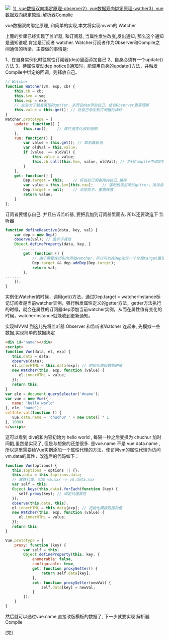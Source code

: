 ![](https://www.chuchur.com/2017-9-3/1508320579801.jpg)
​​
[1）vue数据双向绑定原理-observer](https://www.chuchur.com/article/vue-mvvm-observer)
[​2）vue数据双向绑定原理-wather​](https://www.chuchur.com/article/vue-mvvm-watcher)
[3）vue数据双向绑定原理-解析器Complie](https://www.chuchur.com/article/vue-mvvm-complie)

vue数据双向绑定原理, 和简单的实现,本文将实现mvvm的 Watcher


上面的步骤已经实现了监听器, 和订阅器, 当属性发生改变,发出通知, 那么这个通知 是通知谁呢,肯定是订阅者 watcher.
Watcher订阅者作为Observer和Compile之间通信的桥梁，主要做的事情是:

1、在自身实例化时往属性订阅器(dep)里面添加自己
2、自身必须有一个update()方法
3、待属性变动dep.notice()通知时，能调用自身的update()方法，并触发Compile中绑定的回调，则释放自己。
```javascript
// Watcher
function Watcher(vm, exp, cb) {
    this.cb = cb;
    this.$vm = vm;
    this.exp = exp;
    // 此处为了触发属性的getter，从而在dep添加自己，结合Observer更易理解
    this.value = this.get(); // 将自己添加到订阅器的操作
}
Watcher.prototype = {
    update: function() {
        this.run();    // 属性值变化收到通知
    },
    run: function() {
        var value = this.get(); // 取到最新值
        var oldVal = this.value;
        if (value !== oldVal) {
            this.value = value;
            this.cb.call(this.$vm, value, oldVal); // 执行Compile中绑定的回调，更新视图
        }
    },
    get: function() {
        Dep.target = this;    // 将当前订阅者指向自己,缓存
        var value = this.$vm[this.exp];    // 强制触发监听的getter，添加自己到属性订阅器中
        Dep.target = null;    // 添加完毕，重置释放
        return value;
    }
};
```
订阅者要缓存自己, 并且告诉监听器, 要把我加到订阅器里面去. 所以还要改造下 监听器
```javascript
function defineReactive(data, key, val) {
    var dep = new Dep()
    observe(val); // 监听子属性
    Object.defineProperty(data, key, {
      .......
        get: function () {
            // 由于需要在闭包内添加watcher，所以可以在Dep定义一个全局target属性，暂存watcher, 添加完移除
            Dep.target && dep.addDep(Dep.target);
            return val;
        },
.......
    });
}
```
实例化Watcher的时候，调用get()方法，通过Dep.target = watcherInstance标记订阅者是当前watcher实例，强行触发属性定义的getter方法，getter方法执行的时候，就会在属性的订阅器dep添加当前watcher实例，从而在属性值有变化的时候，watcherInstance就能收到更新通知。

实现MVVM
到这儿先将监听器 Observer 和监听者Watcher 连起来, 先模拟一些数据,实现简单的数据绑定
```html
<div id="name"></div>
<script>
function Vue(data, el, exp) {
   this.data = data;
   observe(data);
   el.innerHTML = this.data[exp]; // 初始化模板数据的值
   new Watcher(this, exp, function (value) {
      el.innerHTML = value;
   });
   return this;
}
var ele = document.querySelector('#name');
var vue = new Vue({
   name: 'hello world'
}, ele, 'name');
setInterval(function () {
   vue.data.name = 'chuchur ' + new Date() * 1
}, 1000)
</script>
```

这可以看到 div的和内容初始为 hello world , 每隔一秒之后变换为 chuchur 加时间戳,虽然是实现了, 但是与想象的还差很多. 是vue.name 不是 vue.data.name ,所以这里需要给Vue实例添加一个属性代理的方法，使访问vm的属性代理为访问vm.data的属性，改造后的代码如下：
```javascript
function Vue(options) {
   this.$options = options || {};
   this.data = this.$options.data;
   // 属性代理，实现 vm.xxx -> vm.data.xxx
   var self = this;
   Object.keys(this.data).forEach(function (key) {
      self.proxy(key); // 绑定代理属性
   });
   observe(this.data, this);​
   el.innerHTML = this.data[exp]; // 初始化模板数据的值
   new Watcher(this, exp, function (value) {
      el.innerHTML = value;
   });
   return this;
}

Vue.prototype = {
    proxy: function (key) {
        var self = this;
        Object.defineProperty(this, key, {
            enumerable: false,
            configurable: true,
            get: function proxyGetter() {
                return self.data[key];
            },
            set: function proxySetter(newVal) { 
                self.data[key] = newVal;
            }
        });
    }
}
```

然后就可以通过vue.name,直接改版模板的数据了, 下一步就要实现 解析器Complie

[完]